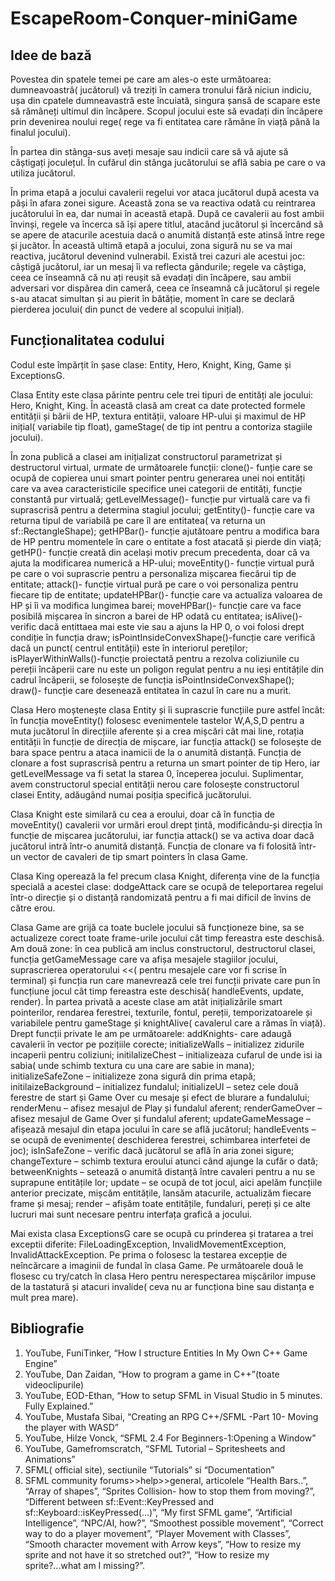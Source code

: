 # EscapeRoom-Conquer-miniGame
## Idee de bază

Povestea din spatele temei pe care am ales-o este următoarea: dumneavoastră( jucătorul) vă treziți în camera tronului fără niciun indiciu, ușa din cpatele dumneavastră este încuiată, singura șansă de scapare este să rămâneți ultimul din încăpere. Scopul jocului este să evadați din încăpere prin devenirea noului rege( rege va fi entitatea care rămâne în viață până la finalul jocului).

În partea din stânga-sus aveți mesaje sau indicii care să vă ajute să câștigați joculețul. În cufărul din stânga jucătorului se află sabia pe care o va utiliza jucătorul. 

În prima etapă a jocului cavalerii regelui vor ataca jucătorul după acesta va păși în afara zonei sigure. Această zona se va reactiva odată cu reintrarea jucătorului în ea, dar numai în această etapă. După ce cavalerii au fost ambii învinși, regele va încerca să își apere titlul, atacând jucătorul și încercând să se apere de atacurile acestuia dacă o anumită distanță este atinsă între rege și jucător. În această ultimă etapă a jocului, zona sigură nu se va mai reactiva, jucătorul devenind vulnerabil.
Există trei cazuri ale acestui joc: câștigă jucătorul, iar un mesaj îi va reflecta gândurile; regele va câștiga, ceea ce înseamnă că nu ați reușit să evadați din încăpere, sau ambii adversari vor dispărea din cameră, ceea ce înseamnă că jucătorul și regele s-au atacat simultan și au pierit în bătăție, moment în care se declară pierderea jocului( din punct de vedere al scopului inițial).

## Funcționalitatea codului
Codul este împărțit în șase clase: Entity, Hero, Knight, King, Game și ExceptionsG.

Clasa Entity este clasa părinte pentru cele trei tipuri de entități ale jocului: Hero, Knight, King. În această clasă am creat  ca date protected formele entității și bării de HP, textura entității, valoare HP-ului și maximul de HP inițial( variabile tip float), gameStage( de tip int pentru a contoriza stagiile jocului).

În zona publică a clasei am inițializat constructorul parametrizat și destructorul virtual, urmate de următoarele funcții: clone()- funție care se ocupă de copierea unui smart pointer pentru generarea unei noi entități care va avea caracteristicile specifice unei categorii de entități, funcție constantă pur virtuală; getLevelMessage()- funcție pur virtuală care va fi suprascrisă pentru a determina stagiul jocului; getEntity()- funcție care va returna tipul de variabilă pe care îl are entitatea( va returna un sf::RectangleShape); getHPBar()- funcție ajutătoare pentru a modifica bara de HP pentru momentele în care o entitate a fost atacată și pierde din viață; getHP()- funcție creată din același motiv precum precedenta, doar că va ajuta la modificarea numerică a HP-ului; moveEntity()- funcție virtual pură pe care o voi suprascrie pentru a personaliza mișcarea fiecărui tip de entitate; attack()- funcție virtual pură pe care o voi personaliza pentru fiecare tip de entitate; updateHPBar()- funcție care va actualiza valoarea de HP și îi va modifica lungimea barei; moveHPBar()- funcție care va face posibilă mișcarea în sincron a barei de HP odată cu entitatea; isAlive()- verific dacă entittaea mai este vie sau a ajuns la HP 0, o voi folosi drept condiție în funcția draw; isPointInsideConvexShape()-funcție care verifică dacă un punct( centrul entității) este în interiorul pereților; isPlayerWithinWalls()-funcție proiectată pentru a rezolva coliziunile cu pereții încăperii care nu este un poligon regulat pentru a nu ieși entitățile din cadrul încăperii, se folosește de funcția isPointInsideConvexShape(); draw()- funcție care desenează entitatea în cazul în care nu a murit.

Clasa Hero moștenește clasa Entity și îi suprascrie funcțiile pure astfel încât: în funcția moveEntity() folosesc evenimentele tastelor W,A,S,D pentru a muta jucătorul în direcțiile aferente și a crea mișcări cât mai line, rotația entității în funcție de direcția de mișcare, iar funcția attack() se folosește de bara space pentru a ataca inamicii de la o anumită distanță. Funcția de clonare a fost suprascrisă pentru a returna un smart pointer de tip Hero, iar getLevelMessage va fi setat la starea 0, începerea jocului.
Suplimentar, avem constructorul special entității nerou care folosește constructorul clasei Entity, adăugând numai posiția specifică jucătorului.

Clasa Knight este similară cu cea a eroului, doar că în funcția de moveEntity() cavalerii vor urmări eroul drept țintă, modificându-și direcția în funcție de mișcarea jucătorului, iar funcția attack() se va activa doar dacă jucătorul intră într-o anumită distanță. Funcția de clonare va fi folosită într-un vector de cavaleri de tip smart pointers în clasa Game.

Clasa King operează la fel precum clasa Knight, diferența vine de la funcția specială a acestei clase: dodgeAttack care se ocupă de teleportarea regelui într-o direcție și o distanță randomizată pentru a fi mai dificil de învins de către erou.

Clasa Game are grijă ca toate buclele jocului să funcționeze bine, sa se actualizeze corect toate frame-urile jocului cât timp fereastra este deschisă. Am două zone: în cea publică am inclus constructorul, destructorul clasei, funcția getGameMessage care va afișa mesajele stagiilor jocului, suprascrierea operatorului <<( pentru mesajele care vor fi scrise în terminal) și funcția run care manevrează cele trei funcții private care pun în funcțiune jocul cât timp fereastra este deschisă( handleEvents, update, render). 
În partea privată a aceste clase am atât inițializările smart pointerilor, rendarea ferestrei, texturile, fontul, pereții, temporizatoarele și variabilele pentru gameStage și knightAlive( cavalerul care a rămas în viață). Drept funcții private le am pe următoarele: addKnights- care adaugă cavalerii în vector pe pozițiile corecte; initializeWalls – initializez zidurile incaperii pentru coliziuni; initilalizeChest – initializeaza cufarul de unde isi ia sabia( unde schimb textura cu una care are sabie in mana); initializeSafeZone – initializeze zona sigură din prima etapă; initilaizeBackground – initializez fundalul; initializeUI – setez cele două ferestre de start și Game Over cu mesaje și efect de blurare a fundalului; renderMenu – afisez mesajul de Play și fundalul aferent; renderGameOver – afisez mesajul de Game Over și fundalul aferent;  updateGameMessage – afișează mesajul din etapa jocului în care se află jucătorul; handleEvents – se ocupă de evenimente( deschiderea ferestrei, schimbarea interfetei de joc); isInSafeZone – verific dacă jucătorul se află în aria zonei sigure; changeTexture – schimb textura eroului atunci când ajunge la cufăr o dată; betweenKnights – setează o anumită distanță între cavaleri pentru a nu se suprapune entitățile lor; update – se ocupă de tot jocul, aici apelăm funcțiile anterior precizate, mișcăm entitățile, lansăm atacurile, actualizăm fiecare frame și mesaj; render – afișăm toate entitățile, fundaluri, pereți și ce alte lucruri mai sunt necesare pentru interfața grafică a jocului.

Mai exista clasa ExceptionsG care se ocupă cu prinderea și tratarea a trei exceptii diferite: FileLoadingException, InvalidMovementException, InvalidAttackException. Pe prima o folosesc la testarea excepție de neîncărcare a imaginii de fundal în clasa Game. Pe următoarele două le flosesc cu try/catch în clasa Hero pentru nerespectarea mișcărilor impuse de la tastatură și atacuri invalide( ceva nu ar funcționa bine sau distanța e mult prea mare).

## Bibliografie 

1.	YouTube, FuniTinker, “How I structure Entities In My Own C++ Game Engine”
2.	YouTube, Dan Zaidan, “How to program a game in C++”(toate videoclipurile)
3.	 YouTube, EOD-Ethan, “How to setup SFML in Visual Studio in 5 minutes. Fully Explained.”
4.	YouTube, Mustafa Sibai, “Creating an RPG C++/SFML -Part 10- Moving the player with WASD”
5.	YouTube, Hilze Vonck, “SFML 2.4 For Beginners-1:Opening a Window”
6.	YouTube, Gamefromscratch, “SFML Tutorial – Spritesheets and Animations”
7.	SFML( official site), sectiunile “Tutorials” si “Documentation”
8.	SFML community forums>>help>>general, articolele “Health Bars..”, “Array of shapes”, “Sprites Collision- how to stop them from moving?”, “Different between sf::Event::KeyPressed and sf::Keyboard::isKeyPressed(…)”, “My first SFML game”, “Artificial Intelligence”, “NPC/AI, how?”, “Smoothest possible movement”, “Correct way to do a player movement”, “Player Movement with Classes”, “Smooth character movement with Arrow keys”, “How to resize my sprite and not have it so stretched out?”, “How to resize my sprite?...what am I missing?”.
